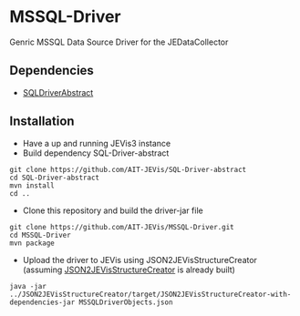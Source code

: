 # MSSQL-Driver
Genric MSSQL Data Source Driver for the JEDataCollector 

## Dependencies
- [SQLDriverAbstract](https://github.com/AIT-JEVis/SQL-Driver-abstract)

## Installation
- Have a up and running JEVis3 instance
- Build dependency SQL-Driver-abstract
```
git clone https://github.com/AIT-JEVis/SQL-Driver-abstract
cd SQL-Driver-abstract
mvn install
cd ..
```

- Clone this repository and build the driver-jar file
```
git clone https://github.com/AIT-JEVis/MSSQL-Driver.git
cd MSSQL-Driver
mvn package
```

- Upload the driver to JEVis using JSON2JEVisStructureCreator (assuming [JSON2JEVisStructureCreator](https://github.com/AIT-JEVis/JSON2JEVisStructureCreator) is already built)
```
java -jar ../JSON2JEVisStructureCreator/target/JSON2JEVisStructureCreator-with-dependencies-jar MSSQLDriverObjects.json
```
